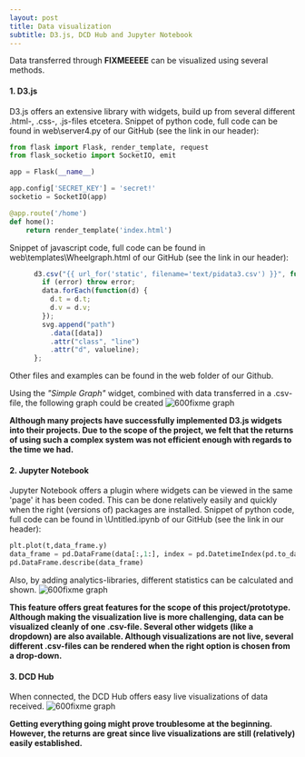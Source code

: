 ```yaml
---
layout: post
title: Data visualization
subtitle: D3.js, DCD Hub and Jupyter Notebook
---
```


Data transferred through <b>FIXMEEEEE</b> can be visualized using several methods.

#### 1. D3.js
D3.js offers an extensive library with widgets, build up from several different .html-, .css-, .js-files etcetera.
Snippet of python code, full code can be found in web\server4.py of our GitHub (see the link in our header):
```python
from flask import Flask, render_template, request
from flask_socketio import SocketIO, emit

app = Flask(__name__)

app.config['SECRET_KEY'] = 'secret!'
socketio = SocketIO(app)

@app.route('/home')
def home():
    return render_template('index.html')
```
Snippet of javascript code, full code can be found in web\templates\Wheelgraph.html of our GitHub (see the link in our header):
```javascript
      d3.csv("{{ url_for('static', filename='text/pidata3.csv') }}", function(error, data) {
        if (error) throw error;
        data.forEach(function(d) {
          d.t = d.t;
          d.v = d.v;
        });
        svg.append("path")
          .data([data])
          .attr("class", "line")
          .attr("d", valueline);
      };  
```
Other files and examples can be found in the web folder of our Github.

Using the <i>"Simple Graph"</i> widget, combined with data transferred in a .csv-file, the following graph could be created
<img src="\Fitnesswheelchair\img\hpvisual.png" alt="600">fixme graph

<b>Although many projects have successfully implemented D3.js widgets into their projects. Due to the scope of the project, we felt that the returns of using such a complex system was not efficient enough with regards to the time we had.</b>

#### 2. Jupyter Notebook
Jupyter Notebook offers a plugin where widgets can be viewed in the same 'page' it has been coded. This can be done relatively easily and quickly when the right (versions of) packages are installed.
Snippet of python code, full code can be found in \Untitled.ipynb of our GitHub (see the link in our header):
```python
plt.plot(t,data_frame.y)
data_frame = pd.DataFrame(data[:,1:], index = pd.DatetimeIndex(pd.to_datetime(data[:,0], unit='ms')))
pd.DataFrame.describe(data_frame)
```
Also, by adding analytics-libraries, different statistics can be calculated and shown.
<img src="\Fitnesswheelchair\img\hpvisual.png" alt="600">fixme graph

<b>This feature offers great features for the scope of this project/prototype. Although making the visualization live is more challenging, data can be visualized cleanly of one .csv-file.
Several other widgets (like a dropdown) are also available. Although visualizations are not live, several different .csv-files can be rendered when the right option is chosen from a drop-down.</b>

#### 3. DCD Hub
When connected, the DCD Hub offers easy live visualizations of data received.
<img src="\Fitnesswheelchair\img\hpvisual.png" alt="600">fixme graph

<b>Getting everything going might prove troublesome at the beginning. However, the returns are great since live visualizations are still (relatively) easily established.</b>
